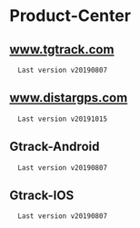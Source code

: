 # Product-Center

## www.tgtrack.com

```text
  Last version v20190807
```

## www.distargps.com

```text
  Last version v20191015
```


## Gtrack-Android

```text
  Last version v20190807
```

## Gtrack-IOS

```text
  Last version v20190807
```
